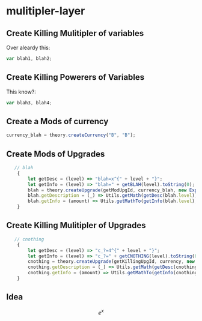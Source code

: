 # mulitipler-layer
## Create Killing Mulitipler of variables
Over aleardy this:
```js
var blah1, blah2;
```
## Create Killing Powerers of Variables
This know?:
```js
var blah3, blah4;
```

## Create a Mods of currency
```js
currency_blah = theory.createCurrency("B", "B");
```

## Create Mods of Upgrades
```js
   // blah
    {
        let getDesc = (level) => "blah=x^{" + level + "}";
        let getInfo = (level) => "blah=" + getBLAH(level).toString(0);
        blah = theory.createUpgrade(getModUpgId, currency_blah, new ExponentialCost(1, Math.log2(2)));
        blah.getDescription = (_) => Utils.getMath(getDesc(blah.level));
        blah.getInfo = (amount) => Utils.getMathTo(getInfo(blah.level), getInfo(blah.level + amount));
    }
```

## Create Killing Mulitipler of Upgrades
```js
   // cnothing
    {
        let getDesc = (level) => "c_?=4^{" + level + "}";
        let getInfo = (level) => "c_?=" + getCNOTHING(level).toString(0);
        cnothing = theory.createUpgrade(getKillingUpgId, currency, new ExponentialCost(1000, Math.log2(2.12)));
        cnothing.getDescription = (_) => Utils.getMath(getDesc(cnothing.level));
        cnothing.getInfo = (amount) => Utils.getMathTo(getInfo(cnothing.level), getInfo(cnothing.level + amount));
    }
```

## Idea
$$ e^x $$
